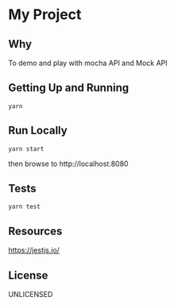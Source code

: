 # My Project

## Why
To demo and play with mocha API and Mock API

## Getting Up and Running

`yarn`

## Run Locally

`yarn start`

then browse to 
http://localhost:8080

## Tests

`yarn test`


## Resources

https://jestjs.io/

## License
UNLICENSED


